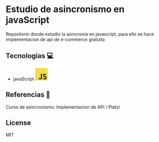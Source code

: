 # Estudio de asincronismo en javaScript 
Repositorio donde estudio la asincronia en javascript, para ello se hace implementacion de api de e-commerce gratuita

## Tecnologias :computer:
- javaScript <img src="https://raw.githubusercontent.com/devicons/devicon/master/icons/javascript/javascript-original.svg" alt="javascript" width="40" height="40"/>

## Referencias :blue_book:
Curso de asincronismo: Implementacion de API / Platzi

## License
MIT
